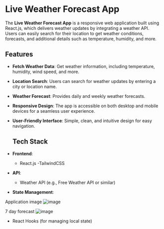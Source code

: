 # Live Weather Forecast App

The **Live Weather Forecast App** is a responsive web application built using React.js, which delivers  weather updates by integrating a weather API. Users can easily search for their location to get  weather conditions, forecasts, and additional details such as temperature, humidity, and more.

## Features
- **Fetch Weather Data**: Get  weather information, including temperature, humidity, wind speed, and more.
- **Location Search**: Users can search for weather updates by entering a city or location name.
- **Weather Forecast**: Provides daily and weekly weather forecasts.
- **Responsive Design**: The app is accessible on both desktop and mobile devices for a seamless user experience.
- **User-Friendly Interface**: Simple, clean, and intuitive design for easy navigation.

  ## Tech Stack
- **Frontend**: 
  - React.js
  -TailwindCSS
- **API**: 
  - Weather API (e.g., Free Weather API or similar)
- **State Management**:

 Application image
  ![image](https://github.com/user-attachments/assets/aa8703f0-cb6e-4915-af18-8508d5834ad1)

  7 day forecast
  ![image](https://github.com/user-attachments/assets/1235b1cf-24ce-42cd-ae21-8d57ac04db44)


  - React Hooks (for managing local state)

